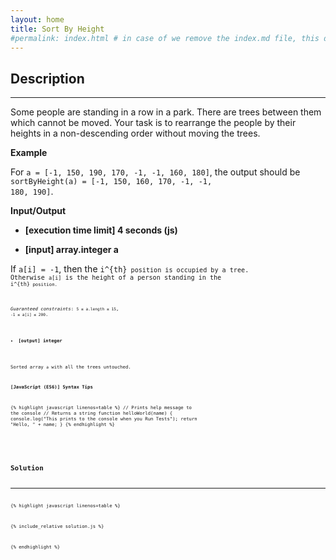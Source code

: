 ```yaml
---
layout: home
title: Sort By Height
#permalink: index.html # in case of we remove the index.md file, this doc will be the index page
---
```


<div class="row">
<div class="columnStmt" markdown="1">

## Description
------

Some people are standing in a row in a park. There are trees between them which cannot be moved. Your task is to rearrange the people by their heights in a non-descending order without moving the trees.

**Example**

For <code>a = [-1, 150, 190, 170, -1, -1, 160, 180]</code>, the output should be
<code>sortByHeight(a) = [-1, 150, 160, 170, -1, -1, 180, 190]</code>.

**Input/Output**

* **[execution time limit] 4 seconds (js)**

* **[input] array.integer a**

If <code>a[i] = -1</code>, then the <code type='math/tex'>i^{th}<code> position is occupied by a tree. Otherwise <code>a[i]</code> is the height of a person standing in the <code type='math/tex'>i^{th}<code> position.

*Guaranteed constraints*:
<code>5 ≤ a.length ≤ 15</code>,
<code>-1 ≤ a[i] ≤ 200</code>.

* **[output] integer**

Sorted array <code>a</code> with all the trees untouched.

**[JavaScript (ES6)] Syntax Tips**

{% highlight javascript linenos=table %}
// Prints help message to the console
// Returns a string
function helloWorld(name) {
    console.log("This prints to the console when you Run Tests");
    return "Hello, " + name;
}
{% endhighlight %}

</div>
<div class="columnSol" markdown="1">

## Solution
------

{% highlight javascript linenos=table %}

{% include_relative solution.js %}

{% endhighlight %}

</div>
</div>